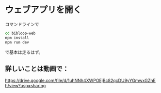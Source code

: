 # ウェブアプリを開く

コマンドラインで

```bash
cd bibloop-web
npm install
npm run dev
```

で基本は走るはず。

## 詳しいことは動画で：

https://drive.google.com/file/d/1uhNNh4XWPOEjBc82qcDU9yYGmwxGZhEh/view?usp=sharing
